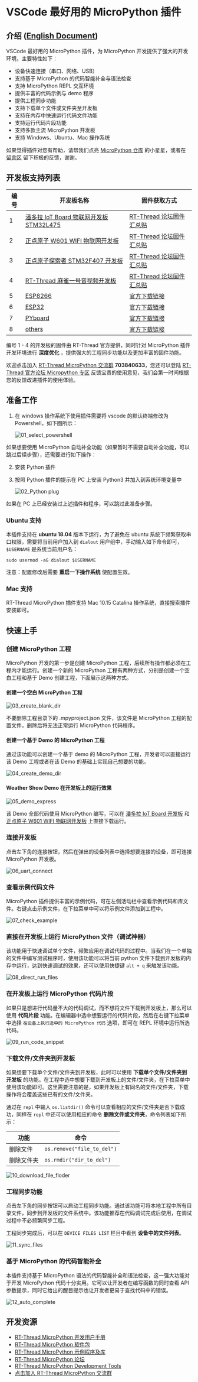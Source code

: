 # VSCode 最好用的 MicroPython 插件 

## 介绍 ([English Document](https://github.com/RT-Thread/mpy-snippets/blob/master/docs/MicroPythonPlug-in/README_EN.md))

VSCode 最好用的 MicroPython 插件，为 MicroPython 开发提供了强大的开发环境，主要特性如下：

- 设备快速连接（串口、网络、USB）
- 支持基于 MicroPython 的代码智能补全与语法检查
- 支持 MicroPython REPL 交互环境
- 提供丰富的代码示例与 demo 程序
- 提供工程同步功能
- 支持下载单个文件或文件夹至开发板
- 支持在内存中快速运行代码文件功能
- 支持运行代码片段功能
- 支持多款主流 MicroPython 开发板
- 支持 Windows、Ubuntu、Mac 操作系统

如果觉得插件对您有帮助，请帮我们点亮 [MicroPython 仓库](https://github.com/RT-Thread-packages/micropython) 的小星星，或者在 [留言区](https://marketplace.visualstudio.com/items?itemName=RT-Thread.rt-thread-micropython&ssr=false#review-details) 留下积极的反馈，谢谢。

## 开发板支持列表

| 编号 | 开发板名称                                                   | 固件获取方式                                                 |
| ---- | ------------------------------------------------------------ | ------------------------------------------------------------ |
| 1    | [潘多拉 IoT Board 物联网开发板 STM32L475](https://item.taobao.com/item.htm?spm=a1z10.5-c-s.w4002-18400369818.12.2ba47ea5PzJxZx&id=583843059625) | [RT-Thread 论坛固件汇总贴](https://www.rt-thread.org/qa/forum.php?mod=viewthread&tid=12305&page=1&extra=#pid52954) |
| 2    | [正点原子 W601 WIFI 物联网开发板](https://item.taobao.com/item.htm?spm=a230r.1.14.13.7c5b4a9bS2LYUD&id=602233847745&ns=1&abbucket=17#detail) | [RT-Thread 论坛固件汇总贴 ](https://www.rt-thread.org/qa/forum.php?mod=viewthread&tid=12305&page=1&extra=#pid52954) |
| 3    | [正点原子探索者 STM32F407 开发板](https://item.taobao.com/item.htm?spm=a1z10.5-c-s.w4002-18400369818.18.569779dc0A3gkT&id=41855882779) | [RT-Thread 论坛固件汇总贴](https://www.rt-thread.org/qa/forum.php?mod=viewthread&tid=12305&page=1&extra=#pid52954) |
| 4    | [RT-Thread 麻雀一号音视频开发板](https://item.taobao.com/item.htm?spm=a1z0k.7385961.1997985097.d4918997.42d74829w5rUfo&id=606684373403&_u=t2dmg8j26111) | [RT-Thread 论坛固件汇总贴](https://www.rt-thread.org/qa/forum.php?mod=viewthread&tid=12305&page=1&extra=#pid52954) |
| 5    | [ESP8266](http://docs.micropython.org/en/latest/esp8266/quickref.html) | [官方下载链接](https://micropython.org/download#esp8266)     |
| 6    | [ESP32](http://docs.micropython.org/en/latest/esp32/quickref.html) | [官方下载链接](https://micropython.org/download#esp32)       |
| 7    | [PYboard](http://docs.micropython.org/en/latest/pyboard/quickref.html) | [官方下载链接](https://micropython.org/download#pyboard)     |
| 8    | [others](https://micropython.org/download#other)             | [官方下载链接](https://micropython.org/download#other)       |

编号 1 - 4 的开发板的固件由 RT-Thread 官方提供，同时针对 MicroPython 插件开发环境进行 **深度优化** ，提供强大的工程同步功能以及更加丰富的固件功能。

欢迎点击加入 [RT-Thread MicroPython 交流群](https://jq.qq.com/?_wv=1027&k=5EhyEjx) **703840633**，您还可以登陆 [RT-Thread 官方论坛 Micropython 专区](https://www.rt-thread.org/qa/forum.php?mod=forumdisplay&fid=2&filter=typeid&typeid=20) 反馈宝贵的使用意见，我们会第一时间根据您的反馈改进插件的使用体验。

## 准备工作

1. 在 windows 操作系统下使用插件需要将 vscode 的默认终端修改为 Powershell，如下图所示：

   ![01_select_powershell](https://www.rt-thread.org/qa/data/attachment/forum/201910/22/095612g1fkz5fkr7fff177.gif)

如果想要使用 MicroPython 自动补全功能（如果暂时不需要自动补全功能，可以跳过后续步骤），还需要进行如下操作：

2. 安装 Python 插件

3. 按照 Python 插件的提示在 PC 上安装 Python3 并加入到系统环境变量中

   ![02_Python plug](https://www.rt-thread.org/qa/data/attachment/forum/201910/22/095612sku6jdblbtu3jpb6.png)

如果在 PC 上已经安装过上述插件和程序，可以跳过此准备步骤。

### Ubuntu 支持

本插件支持在 **ubuntu 18.04** 版本下运行，为了避免在 ubuntu 系统下频繁获取串口权限，需要将当前用户加入到 `dialout` 用户组中，手动输入如下命令即可，`$USERNAME` 是系统当前用户名：

`sudo usermod -aG dialout $USERNAME`

注意：配置修改后需要 **重启一下操作系统** 使配置生效。

### Mac 支持

RT-Thread MicroPython 插件支持 Mac 10.15 Catalina 操作系统，直接搜索插件安装即可。

## 快速上手

###  创建 MicroPython 工程

MicroPython 开发的第一步是创建 MicroPython 工程，后续所有操作都必须在工程内才能运行。创建一个新的 MicroPython 工程有两种方式，分别是创建一个空白工程和基于 Demo 创建工程，下面展示这两种方式。

#### 创建一个空白 MicroPython 工程

![03_create_blank_dir](https://www.rt-thread.org/qa/data/attachment/forum/201910/22/095613f5oshzvj2og32gio.gif)

不要删除工程目录下的 .mpyproject.json 文件，该文件是 MicroPython 工程的配置文件，删除后将无法正常运行 MicroPython 代码程序。

#### 创建一个基于 Demo 的 MicroPython 工程

通过该功能可以创建一个基于 demo 的 MicroPython 工程，开发者可以直接运行该 Demo 工程或者在该 Demo 的基础上实现自己想要的功能。

![04_create_demo_dir](https://www.rt-thread.org/qa/data/attachment/forum/201910/22/095613zsspdy1cywjiyhcb.gif)

#### Weather Show Demo 在开发板上的运行效果

![05_demo_express](https://www.rt-thread.org/qa/data/attachment/forum/201910/22/095613vjarrl8nflyfzoya.png)

该 Demo 全部代码使用 MicroPython 编写，可以在 [潘多拉 IoT Board 开发板](https://item.taobao.com/item.htm?spm=a1z10.5-c-s.w4002-18400369818.12.2ba47ea5PzJxZx&id=583843059625) 和 [正点原子 W601 WIFI 物联网开发板](https://item.taobao.com/item.htm?spm=a230r.1.14.13.7c5b4a9bS2LYUD&id=602233847745&ns=1&abbucket=17#detail) 上直接下载运行。

### 连接开发板

点击左下角的连接按钮，然后在弹出的设备列表中选择想要连接的设备，即可连接 MicroPython 开发板。

![06_uart_connect](https://www.rt-thread.org/qa/data/attachment/forum/201910/22/095613vpb82unp0n9m8lf2.gif)

### 查看示例代码文件

MicroPython 插件提供丰富的示例代码，可在左侧活动栏中查看示例代码和库文件。右键点击示例文件，在下拉菜单中可以将示例文件添加到工程中。

![07_check_example](https://www.rt-thread.org/qa/data/attachment/forum/202006/03/101830w21wehxxyvqz1w5j.png)

### 直接在开发板上运行 MicroPython 文件（调试神器）

该功能用于快速调试单个文件，频繁应用在调试代码的过程中。当我们在一个单独的文件中编写测试程序时，使用该功能可以将当前 python 文件下载到开发板的内存中运行，达到快速调试的效果，还可以使用快捷键 `alt + q` 来触发该功能。

![08_direct_run_files](https://www.rt-thread.org/qa/data/attachment/forum/201910/22/095614s0rbxgxrle0bjjix.gif)

### 在开发板上运行 MicroPython 代码片段

如果只是想进行代码量不大的代码调试，而不想将文件下载到开发板上，那么可以使用 **代码片段** 功能。在编辑器中选中想要运行的代码片段，然后在右键下拉菜单中选择 `在设备上执行选中的 MicroPython 代码` 选项，即可在 REPL 环境中运行所选代码。

![09_run_code_snippet](https://www.rt-thread.org/qa/data/attachment/forum/201910/22/095614buewlgkp2mml2wca.gif)

### 下载文件/文件夹到开发板

如果想要下载单个文件/文件夹到开发板，此时可以使用 **下载单个文件/文件夹到开发板** 的功能。在工程中选中想要下载到开发板上的文件/文件夹，在下拉菜单中使用该功能即可。这里需要注意的是，如果开发板上有同名的文件/文件夹，下载操作将会覆盖这些已有的文件/文件夹。

通过在 `repl` 中输入 `os.listdir()` 命令可以查看相应的文件/文件夹是否下载成功，同样在 `repl` 中还可以使用相应的命令 **删除文件或文件夹**，命令列表如下所示：

| 功能       | 命令                       |
| ---------- | -------------------------- |
| 删除文件   | `os.remove("file_to_del")` |
| 删除文件夹 | `os.rmdir("dir_to_del")`   |

![10_download_file_floder](https://www.rt-thread.org/qa/data/attachment/forum/201910/22/095614nbjb8bqzz48f8tl6.gif)

### 工程同步功能

点击左下角的同步按钮可以启动工程同步功能。通过该功能可将本地工程中所有目录文件，同步到开发板的文件系统中。该功能推荐在代码调试完成后使用，在调试过程中不必频繁同步工程。

工程同步完成后，可以在 `DEVICE FILES LIST` 栏目中看到 **设备中的文件列表**。

![11_sync_files](https://www.rt-thread.org/qa/data/attachment/forum/201910/22/095614jaitcbhh1ge30h1e.gif)

### 基于 MicroPython 的代码智能补全

本插件支持基于 MicroPython 语法的代码智能补全和语法检查，这一强大功能对于开发 MicroPython 代码十分实用。它可以让开发者在编写函数的同时查看 API 参数提示，同时它给出的醒目提示也让开发者更易于查找代码中的错误。

![12_auto_complete](https://www.rt-thread.org/qa/data/attachment/forum/202006/01/172915vry73v705gvnvwry.gif)

## 开发资源

- [RT-Thread MicroPython 开发用户手册](https://www.rt-thread.org/document/site/submodules/micropython/docs/introduction/)
- [RT-Thread MicroPython 软件包](https://github.com/RT-Thread-packages/micropython)
- [RT-Thread MicroPython 示例程序及库](https://github.com/RT-Thread/mpy-snippets)
- [RT-Thread MicroPython 论坛](https://www.rt-thread.org/qa/forum.php?mod=forumdisplay&fid=2&filter=typeid&typeid=20)
- [RT-Thread MicroPython  Development Tools](https://github.com/SummerLife/micropython-tools)
- [点击加入 RT-Thread MicroPython 交流群](https://jq.qq.com/?_wv=1027&k=5EhyEjx)
